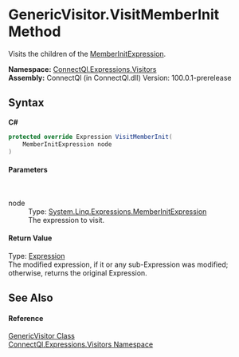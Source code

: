 # GenericVisitor.VisitMemberInit Method 
 

Visits the children of the <a href="http://msdn2.microsoft.com/en-us/library/bb348857" target="_blank">MemberInitExpression</a>.

**Namespace:**&nbsp;<a href="N_ConnectQl_Expressions_Visitors">ConnectQl.Expressions.Visitors</a><br />**Assembly:**&nbsp;ConnectQl (in ConnectQl.dll) Version: 100.0.1-prerelease

## Syntax

**C#**<br />
``` C#
protected override Expression VisitMemberInit(
	MemberInitExpression node
)
```


#### Parameters
&nbsp;<dl><dt>node</dt><dd>Type: <a href="http://msdn2.microsoft.com/en-us/library/bb348857" target="_blank">System.Linq.Expressions.MemberInitExpression</a><br />The expression to visit.</dd></dl>

#### Return Value
Type: <a href="http://msdn2.microsoft.com/en-us/library/bb356138" target="_blank">Expression</a><br />The modified expression, if it or any sub-Expression was modified; otherwise, returns the original Expression.

## See Also


#### Reference
<a href="T_ConnectQl_Expressions_Visitors_GenericVisitor">GenericVisitor Class</a><br /><a href="N_ConnectQl_Expressions_Visitors">ConnectQl.Expressions.Visitors Namespace</a><br />